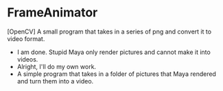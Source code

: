 # FrameAnimator
 [OpenCV] A small program that takes in a series of png and convert it to video format.
* I am done. Stupid Maya only render pictures and cannot make it into videos.
* Alright, I'll do my own work.
* A simple program that takes in a folder of pictures that Maya rendered and turn them into a video.